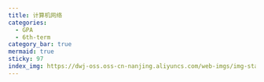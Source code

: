```yaml
---
title: 计算机网络
categories:
  - GPA
  - 6th-term
category_bar: true
mermaid: true
sticky: 97
index_img: https://dwj-oss.oss-cn-nanjing.aliyuncs.com/web-imgs/img-static/computer%20network.jpg
---
```


